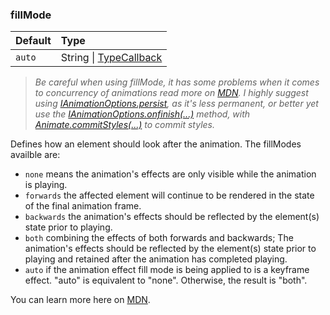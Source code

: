 ### fillMode

| Default | Type                                                                                                    |
| :------ | :------------------------------------------------------------------------------------------------------ |
| `auto`  | String \| [TypeCallback](/docs/api/modules/_okikio_animate.md#typecallback) |

> _Be careful when using fillMode, it has some problems when it comes to concurrency of animations read more on [MDN](https://developer.mozilla.org/en-US/docs/Web/API/EffectTiming/fill). I highly suggest using [IAnimationOptions.persist](/docs/api/interfaces/_okikio_animate.IAnimationOptions.html#persist), as it's less permanent, or better yet use the [IAnimationOptions.onfinish(...)](/docs/api/interfaces/_okikio_animate.IAnimationOptions.html#onfinish) method, with [Animate.commitStyles(...)](/docs/api/classes/_okikio_animate.Animate.html#commitStyles) to commit styles._

Defines how an element should look after the animation. The fillModes availble are:

- `none` means the animation's effects are only visible while the animation is playing.
- `forwards` the affected element will continue to be rendered in the state of the final animation frame.
- `backwards` the animation's effects should be reflected by the element(s) state prior to playing.
- `both` combining the effects of both forwards and backwards; The animation's effects should be reflected by the element(s) state prior to playing and retained after the animation has completed playing.
- `auto` if the animation effect fill mode is being applied to is a keyframe effect. "auto" is equivalent to "none". Otherwise, the result is "both".

You can learn more here on [MDN](https://developer.mozilla.org/en-US/docs/Web/API/EffectTiming/fill).